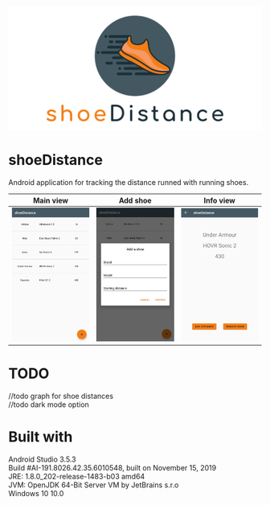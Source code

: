 

<img src="https://github.com/koneella/shoeDistance/blob/master/pics/-feature-graphic.png">


# shoeDistance
Android application for tracking the distance runned with running shoes.

| Main view     | Add shoe      |  Info view      |
| ------------- | ------------- |  -------------  |  
| <img src="https://github.com/koneella/shoeDistance/blob/master/pics/Screenshot_20200203-093955__01.jpg" width="350">  | <img src="https://github.com/koneella/shoeDistance/blob/master/pics/Screenshot_20200203-094014__02.jpg" width="350">  | <img src="https://github.com/koneella/shoeDistance/blob/master/pics/Screenshot_20200203-094001__01.jpg" width="350">


# TODO
//todo graph for shoe distances  
//todo dark mode option  


# Built with
Android Studio 3.5.3  
Build #AI-191.8026.42.35.6010548, built on November 15, 2019  
JRE: 1.8.0_202-release-1483-b03 amd64  
JVM: OpenJDK 64-Bit Server VM by JetBrains s.r.o  
Windows 10 10.0   



